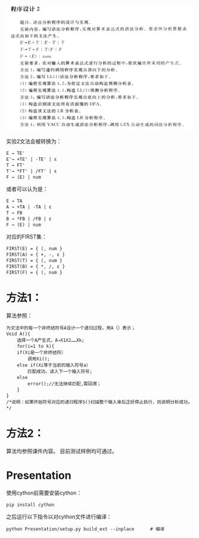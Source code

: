 ![img.png](imgs/img.png)

实验2文法会被转换为：

```
E → TE'
E'→ +TE' | -TE' | ε
T → FT'
T'→ *FT' | /FT' | ε
F → (E) | num
```

或者可以认为是：

```
E → TA
A → +TA | -TA | ε
T → FB
B → *FB | /FB | ε
F → (E) | num
```

对应的FIRST集：

```
FIRST(E) = { (, num }
FIRST(A) = { +, -, ε }
FIRST(T) = { (, num }
FIRST(B) = { *, /, ε }
FIRST(F) = { (, num }
```

# 方法1：

算法参照：

```
为文法中的每一个非终结符号A设计一个递归过程，用A（）表示；
Void A(){
	选择一个A产生式，A→X1X2……Xk;
	for(i=1 to k){
	if(Xi是一个非终结符）
		调用Xi();
	else if(Xi等于当前的输入符号a）
		匹配成功，读入下一个输入符号;
	else
		error();//无法继续匹配,需回溯；
	}
}
/*说明：如果开始符号对应的递归程序S()扫描整个输入串后正好停止执行，则说明分析成功。*/
```

# 方法2：

算法均参照课件内容。
目前测试样例均可通过。

# Presentation

使用cython前需要安装cython：

```shell
pip install cython
```

之后运行以下指令以对cython文件进行编译：

```shell
python Presentation/setup.py build_ext --inplace      # 编译
```
